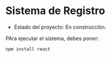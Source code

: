 <h1> Sistema de Registro</h1>

- Estado del proyecto: En construcción.
  
PAra ejecutar el sistema, debes poner:

```npm install react```
